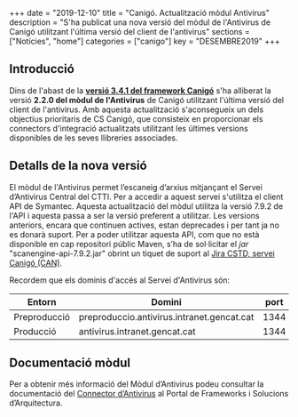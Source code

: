 +++
date        = "2019-12-10"
title       = "Canigó. Actualització mòdul Antivirus"
description = "S'ha publicat una nova versió del mòdul de l'Antivirus de Canigó utilitzant l'última versió del client de l'antivirus"
sections    = ["Notícies", "home"]
categories  = ["canigo"]
key         = "DESEMBRE2019"
+++

## Introducció

Dins de l'abast de la **[versió 3.4.1 del framework Canigó](/canigo-download-related/release-notes-canigo-34)** s'ha alliberat la versió **2.2.0 del mòdul de l'Antivirus** de Canigó utilitzant l'última versió del client de l'antivirus. Amb aquesta actualització s'aconsegueix un dels objectius prioritaris de CS Canigó, que consisteix en proporcionar els connectors d'integració actualitzats utilitzant les últimes versions disponibles de les seves llibreries associades.  

## Detalls de la nova versió

El mòdul de l'Antivirus permet l’escaneig d’arxius mitjançant el Servei d’Antivirus Central del CTTI. Per a accedir a aquest servei s'utilitza el client API de Symantec. Aquesta actualització del mòdul utilitza la versió 7.9.2 de l'API i aquesta passa a ser la versió preferent a utilitzar. Les versions anteriors, encara que continuen actives, estan deprecades i per tant ja no es donarà suport. Per a poder utilitzar aquesta API, com que no està disponible en cap repositori públic Maven, s’ha de sol·licitar el _jar_ "scanengine-api-7.9.2.jar" obrint un tiquet de suport al [Jira CSTD, servei Canigó (CAN)](https://cstd.ctti.gencat.cat/jiracstd/projects/CAN).

Recordem que els dominis d'accés al Servei d'Antivirus són:

Entorn         | Domini 										| port
-------------- | ----------------------------------------------	| -----
Preproducció   | preproduccio.antivirus.intranet.gencat.cat     | 1344
Producció      | antivirus.intranet.gencat.cat       			| 1344


## Documentació mòdul

Per a obtenir més informació del Mòdul d’Antivirus podeu consultar la documentació del [Connector d’Antivirus](/canigo-documentacio-versions-3x-integracio/modul-antivirus/) al Portal de Frameworks i Solucions d’Arquitectura.

